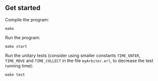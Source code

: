 ## Get started

Compile the program:

    make

Run the program:

    make start

Run the unitary tests (consider using smaller constants `TIME_ENTER`, `TIME_MOVE` and `TIME_COLLECT` in the file `myArbiter.erl`, to decrease the test running time):

    make test
